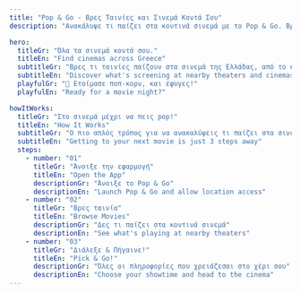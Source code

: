 ```yaml
---
title: "Pop & Go - Βρες Ταινίες και Σινεμά Κοντά Σου"
description: "Ανακάλυψε τι παίζει στα κοντινά σινεμά με το Pop & Go. Βρες όλες τις ταίνιες, προβολές, και τα σινεμά κοντά σου. Η απόλυτη εφαρμογή για τους λάτρεις του σινεμά στην Ελλάδα."

hero:
  titleGr: "Όλα τα σινεμά κοντά σου."
  titleEn: "Find cinemas across Greece"
  subtitleGr: "Βρες τι ταινίες παίζουν στα σινεμά της Ελλάδας, από το κινητό σου."
  subtitleEn: "Discover what's screening at nearby theaters and cinemas with Pop & Go, your ultimate movie companion!"
  playfulGr: "🍿 Ετοίμασε ποπ-κορν, και έφυγες!"
  playfulEn: "Ready for a movie night?"

howItWorks:
  titleGr: "Στο σινεμά μέχρι να πεις pop!"
  titleEn: "How It Works"
  subtitleGr: "Ο πιο απλός τρόπος για να ανακαλύψεις τι παίζει στα σινεμά."
  subtitleEn: "Getting to your next movie is just 3 steps away"
  steps:
    - number: "01"
      titleGr: "Άνοιξε την εφαρμογή"
      titleEn: "Open the App"
      descriptionGr: "Άνοιξε το Pop & Go"
      descriptionEn: "Launch Pop & Go and allow location access"
    - number: "02"
      titleGr: "Βρες ταινία"
      titleEn: "Browse Movies"
      descriptionGr: "Δες τι παίζει στα κοντινά σινεμά"
      descriptionEn: "See what's playing at nearby theaters"
    - number: "03"
      titleGr: "Διάλεξε & Πήγαινε!"
      titleEn: "Pick & Go!"
      descriptionGr: "Όλες οι πληροφορίες που χρειάζεσαι στο χέρι σου"
      descriptionEn: "Choose your showtime and head to the cinema"
---
```

